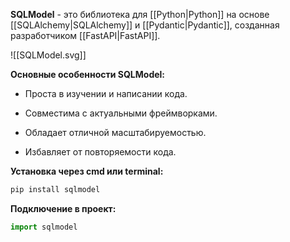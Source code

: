 **SQLModel** - это библиотека для [[Python|Python]] на основе [[SQLAlchemy|SQLAlchemy]] и [[Pydantic|Pydantic]], созданная разработчиком [[FastAPI|FastAPI]].

![[SQLModel.svg]]

**Основные особенности SQLModel:**

- Проста в изучении и написании кода.

- Совместима с актуальными фреймворками.

- Обладает отличной масштабируемостью.

- Избавляет от повторяемости кода.

**Установка через cmd или terminal:**

```Python
pip install sqlmodel
```

**Подключение в проект:**

```Python
import sqlmodel
```


